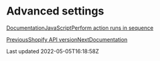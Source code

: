 # Advanced settings

[Documentation](/core/tasks/advanced-settings/documentation)[JavaScript](/core/tasks/advanced-settings/javascript)[Perform action runs in sequence](/core/tasks/advanced-settings/perform-action-runs-in-sequence)

[PreviousShopify API version](/core/tasks/shopify-api-version)[NextDocumentation](/core/tasks/advanced-settings/documentation)

Last updated 2022-05-05T16:18:58Z